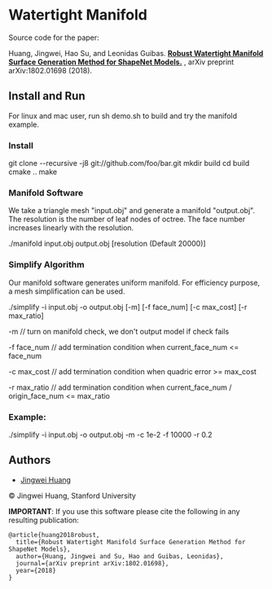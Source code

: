 # Watertight Manifold

Source code for the paper:

Huang, Jingwei, Hao Su, and Leonidas Guibas. [**Robust Watertight Manifold Surface Generation Method for ShapeNet Models.**](https://arxiv.org/abs/1802.01698) , arXiv preprint arXiv:1802.01698 (2018).

## Install and Run

For linux and mac user, run sh demo.sh to build and try the manifold example.

### Install

git clone --recursive -j8 git://github.com/foo/bar.git
mkdir build
cd build
cmake ..
make

### Manifold Software

We take a triangle mesh "input.obj" and generate a manifold "output.obj". The resolution is the number of leaf nodes of octree. The face number increases linearly with the resolution.

./manifold input.obj output.obj [resolution (Default 20000)]

### Simplify Algorithm

Our manifold software generates uniform manifold. For efficiency purpose, a mesh simplification can be used.

./simplify -i input.obj -o output.obj [-m] [-f face_num] [-c max_cost] [-r max_ratio]

-m 					// turn on manifold check, we don't output model if check fails

-f face_num 		// add termination condition when current_face_num <= face_num

-c max_cost			// add termination condition when quadric error >= max_cost

-r max_ratio		// add termination condition when current_face_num / origin_face_num <= max_ratio

### Example:

./simplify -i input.obj -o output.obj -m -c 1e-2 -f 10000 -r 0.2


## Authors
- [Jingwei Huang](mailto:jingweih@stanford.edu)

&copy; Jingwei Huang, Stanford University


**IMPORTANT**: If you use this software please cite the following in any resulting publication:
```
@article{huang2018robust,
  title={Robust Watertight Manifold Surface Generation Method for ShapeNet Models},
  author={Huang, Jingwei and Su, Hao and Guibas, Leonidas},
  journal={arXiv preprint arXiv:1802.01698},
  year={2018}
}
```

